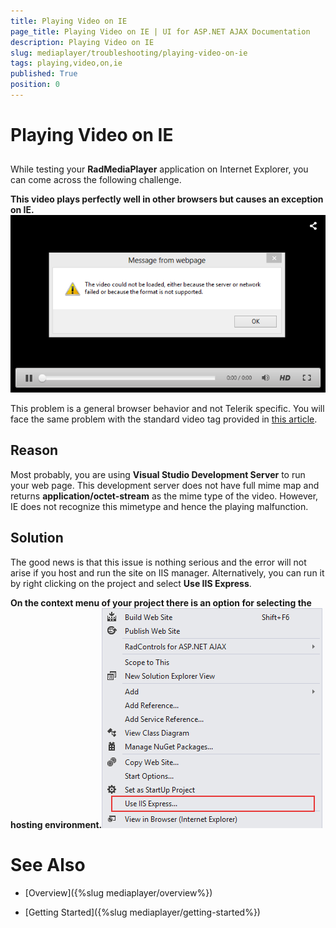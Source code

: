 ```yaml
---
title: Playing Video on IE
page_title: Playing Video on IE | UI for ASP.NET AJAX Documentation
description: Playing Video on IE
slug: mediaplayer/troubleshooting/playing-video-on-ie
tags: playing,video,on,ie
published: True
position: 0
---
```


# Playing Video on IE



## 

While testing your __RadMediaPlayer__ application on Internet Explorer, you can come across the following challenge.

__This video plays perfectly well in other browsers but causes an exception on IE.__![Media Player Playing Video on IE 1](images/mediaplayer-playing-video-on-ie1.png)

This problem is a general browser behavior and not Telerik specific. You will face the same problem with the standard video tag provided in [this article](http://www.w3schools.com/html/html5_video.asp).

## Reason

Most probably, you are using __Visual Studio Development Server__ to run your web page. This development server does not have full mime map and returns __application/octet-stream__ as the mime type of the video. However, IE does not recognize this mimetype and hence the playing malfunction.

## Solution

The good news is that this issue is nothing serious and the error will not arise if you host and run the site on IIS manager. Alternatively, you can run it by right clicking on the project and select __Use IIS Express__.

__On the context menu of your project there is an option for selecting the hosting environment.__![Media Player Playing Video on IE 2](images/mediaplayer-playing-video-on-ie2.png)

# See Also

 * [Overview]({%slug mediaplayer/overview%})

 * [Getting Started]({%slug mediaplayer/getting-started%})
